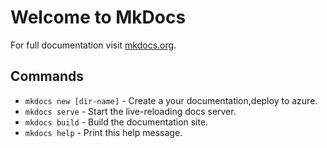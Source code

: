 # Welcome to MkDocs

For full documentation visit [mkdocs.org](https://mkdocs.org).

## Commands

* `mkdocs new [dir-name]` - Create a your documentation,deploy to azure.
* `mkdocs serve` - Start the live-reloading docs server.
* `mkdocs build` - Build the documentation site.
* `mkdocs help` - Print this help message.

